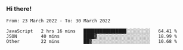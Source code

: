 ### Hi there!

<!--START_SECTION:waka-->

```text
From: 23 March 2022 - To: 30 March 2022

JavaScript   2 hrs 16 mins   ████████████████░░░░░░░░░   64.41 %
JSON         40 mins         ████▓░░░░░░░░░░░░░░░░░░░░   18.99 %
Other        22 mins         ██▓░░░░░░░░░░░░░░░░░░░░░░   10.68 %
```

<!--END_SECTION:waka-->
